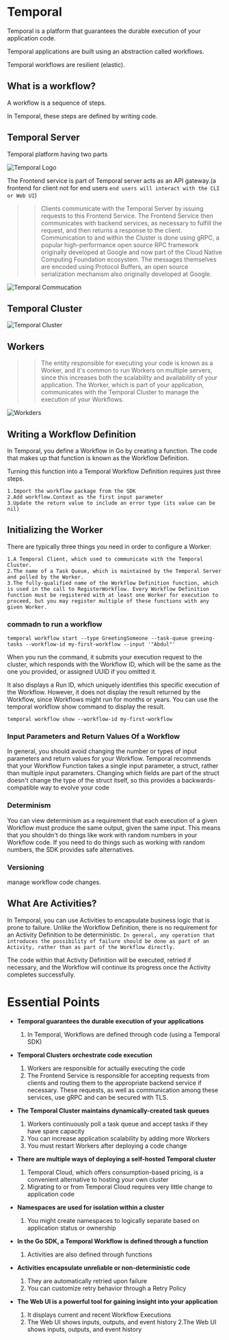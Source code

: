 # Temporal
Temporal is a platform that guarantees the durable execution of your application code.

Temporal applications are built using an abstraction called workflows.

Temporal workflows are resilient (elastic).

## What is a workflow?
A workflow is a sequence of steps.

In Temporal, these steps are defined by writing code.

## Temporal Server

Temporal platform having two parts

![Temporal Logo](images/tem-parts.png)

The Frontend service is part of Temporal server acts as an API gateway.(a frontend for client not for end users `end users will interact with the CLI or Web UI`)

>> Clients communicate with the Temporal Server by issuing requests to this Frontend Service. The Frontend Service then communicates with backend services, as necessary to fulfill the request, and then returns a response to the client. Communication to and within the Cluster is done using gRPC, a popular high-performance open source RPC framework originally developed at Google and now part of the Cloud Native Computing Foundation ecosystem. The messages themselves are encoded using Protocol Buffers, an open source serialization mechanism also originally developed at Google.

![Temporal Commucation](images/frontend.png)

## Temporal Cluster

![Temporal Cluster](images/temporal-cluster.png)

## Workers

>> The entity responsible for executing your code is known as a Worker, and it's common to run Workers on multiple servers, since this increases both the scalability and availability of your application. The Worker, which is part of your application, communicates with the Temporal Cluster to manage the execution of your Workflows.

![Workders ](images/workers.png)

## Writing a Workflow Definition
In Temporal, you define a Workflow in Go by creating a function. The code that makes up that function is known as the Workflow Definition.

Turning this function into a Temporal Workflow Definition requires just three steps.

    1.Import the workflow package from the SDK
    2.Add workflow.Context as the first input parameter
    3.Update the return value to include an error type (its value can be nil)

## Initializing the Worker
There are typically three things you need in order to configure a Worker:

    1.A Temporal Client, which used to communicate with the Temporal Cluster. 
    2.The name of a Task Queue, which is maintained by the Temporal Server and polled by the Worker. 
    3.The fully-qualified name of the Workflow Definition function, which is used in the call to RegisterWorkflow. Every Workflow Definition function must be registered with at least one Worker for execution to proceed, but you may register multiple of these functions with any given Worker.

### commadn to run a workflow

`temporal workflow start --type GreetingSomeone --task-queue greeing-tasks --workflow-id my-first-workflow --input '"Abdul"'`

When you run the command, it submits your execution request to the cluster, which responds with the Workflow ID, which will be the same as the one you provided, or assigned UUID if you omitted it.

It also displays a Run ID, which uniquely identifies this specific execution of the Workflow. However, it does not display the result returned by the Workflow, since Workflows might run for months or years. You can use the temporal workflow show command to display the result.

`temporal workflow show --workflow-id my-first-workflow`


### Input Parameters and Return Values Of a  Workflow
In general, you should avoid changing the number or types of input parameters and return values for your Workflow.
Temporal recommends that your Workflow Function takes a single input parameter, a struct, rather than multiple input parameters. Changing which fields are part of the struct doesn't change the type of the struct itself, so this provides a backwards-compatible way to evolve your code

### Determinism

You can view determinism as a requirement that each execution of a given Workflow must produce the same output, given the same input. This means that you shouldn't do things like work with random numbers in your Workflow code. If you need to do things such as working with random numbers, the SDK provides safe alternatives.


### Versioning

manage workflow code changes.



## What Are Activities?
In Temporal, you can use Activities to encapsulate business logic that is prone to failure. Unlike the Workflow Definition, there is no requirement for an Activity Definition to be deterministic.
`In general, any operation that introduces the possibility of failure should be done as part of an Activity, rather than as part of the Workflow directly. `

The code within that Activity Definition will be executed, retried if necessary, and the Workflow will continue its progress once the Activity completes successfully.



# Essential Points

- **Temporal guarantees the durable execution of your applications**
  1. In Temporal, Workflows are defined through code (using a Temporal SDK)

- **Temporal Clusters orchestrate code execution**
  1. Workers are responsible for actually executing the code
  2. The Frontend Service is responsible for accepting requests from clients and routing them to the appropriate backend service if necessary. These requests, as well as communication among these services, use gRPC and can be secured with TLS.

- **The Temporal Cluster maintains dynamically-created task queues**
  1. Workers continuously poll a task queue and accept tasks if they have spare capacity
  2. You can increase application scalability by adding more Workers
  3. You must restart Workers after deploying a code change

- **There are multiple ways of deploying a self-hosted Temporal cluster**
  1. Temporal Cloud, which offers consumption-based pricing, is a convenient alternative to hosting your own cluster
  2. Migrating to or from Temporal Cloud requires very little change to application code

- **Namespaces are used for isolation within a cluster**
  1. You might create namespaces to logically separate based on application status or ownership

- **In the Go SDK, a Temporal Workflow is defined through a function**
  1. Activities are also defined through functions

- **Activities encapsulate unreliable or non-deterministic code**
  1. They are automatically retried upon failure
  2. You can customize retry behavior through a Retry Policy

- **The Web UI is a powerful tool for gaining insight into your application**
  1. It displays current and recent Workflow Executions
  2. The Web UI shows inputs, outputs, and event history
        2.The Web UI shows inputs, outputs, and event history